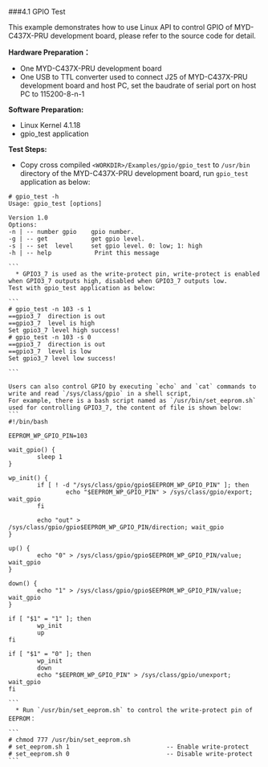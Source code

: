 ###4.1 GPIO Test  
 
This example demonstrates how to use Linux API to control GPIO of MYD-C437X-PRU development board, please refer to the source code for detail.  

**Hardware Preparation：**    
  * One MYD-C437X-PRU development board     
  * One USB to TTL converter used to connect J25 of MYD-C437X-PRU development board and host PC, set the baudrate of serial port on  host PC to 115200-8-n-1

**Software Preparation:**    
  * Linux Kernel 4.1.18   
  * gpio_test application   

**Test Steps:**   
  * Copy cross compiled `<WORKDIR>/Examples/gpio/gpio_test` to `/usr/bin` directory of the MYD-C437X-PRU development board, run `gpio_test` application as below:  

````
# gpio_test -h
Usage: gpio_test [options]

Version 1.0
Options:
-n | -- number gpio    gpio number.
-g | -- get            get gpio level.
-s | -- set  level     set gpio level. 0: low; 1: high
-h | -- help            Print this message

```  
  * GPIO3_7 is used as the write-protect pin, write-protect is enabled when GPIO3_7 outputs high, disabled when GPIO3_7 outputs low.  
Test with gpio_test application as below:     

```
# gpio_test -n 103 -s 1
==gpio3_7  direction is out
==gpio3_7  level is high
Set gpio3_7 level high success!
# gpio_test -n 103 -s 0
==gpio3_7  direction is out
==gpio3_7  level is low
Set gpio3_7 level low success!

```  

Users can also control GPIO by executing `echo` and `cat` commands to write and read `/sys/class/gpio` in a shell script, 
For example, there is a bash script named as `/usr/bin/set_eeprom.sh` used for controlling GPIO3_7, the content of file is shown below:    
```
#!/bin/bash

EEPROM_WP_GPIO_PIN=103

wait_gpio() {
        sleep 1
}

wp_init() {
        if [ ! -d "/sys/class/gpio/gpio$EEPROM_WP_GPIO_PIN" ]; then
                echo "$EEPROM_WP_GPIO_PIN" > /sys/class/gpio/export; wait_gpio
        fi

        echo "out" > /sys/class/gpio/gpio$EEPROM_WP_GPIO_PIN/direction; wait_gpio
}

up() {
        echo "0" > /sys/class/gpio/gpio$EEPROM_WP_GPIO_PIN/value; wait_gpio
}

down() {
        echo "1" > /sys/class/gpio/gpio$EEPROM_WP_GPIO_PIN/value; wait_gpio
}

if [ "$1" = "1" ]; then
        wp_init
        up
fi

if [ "$1" = "0" ]; then
        wp_init
        down
        echo "$EEPROM_WP_GPIO_PIN" > /sys/class/gpio/unexport; wait_gpio
fi

```  
  * Run `/usr/bin/set_eeprom.sh` to control the write-protect pin of EEPROM：  

```
# chmod 777 /usr/bin/set_eeprom.sh
# set_eeprom.sh 1							-- Enable write-protect
# set_eeprom.sh 0							-- Disable write-protect
```

